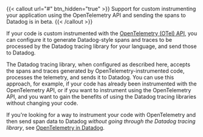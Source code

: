 {{< callout url="#" btn_hidden="true" >}}
Support for custom instrumenting your application using the OpenTelemetry API and sending the spans to Datadog is in beta.
{{< /callout >}}

If your code is custom instrumented with the [OpenTelemetry (OTel) API][101], you can configure it to generate Datadog-style spans and traces to be processed by the Datadog tracing library for your language, and send those to Datadog.

The Datadog tracing library, when configured as described here, accepts the spans and traces generated by OpenTelemetry-instrumented code, processes the telemetry, and sends it to Datadog. You can use this approach, for example, if your code has already been instrumented with the OpenTelemetry API, or if you want to instrument using the OpenTelemetry API, and you want to gain the benefits of using the Datadog tracing libraries without changing your code.

If you're looking for a way to instrument your code with OpenTelemetry and then send span data to Datadog _without going through the Datadog tracing library_, see [OpenTelemetry in Datadog][102].


[101]: https://opentelemetry.io/docs/reference/specification/trace/api
[102]: /opentelemetry/
